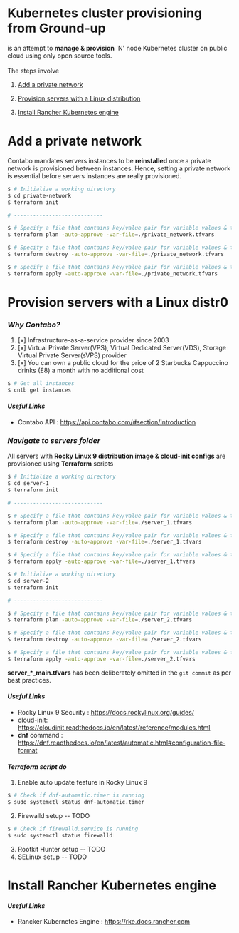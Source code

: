 # Kubernetes cluster provisioning from Ground-up

is an attempt to **manage & provision** 'N' node Kubernetes cluster on public cloud using only open source
tools.<br/><br/>
The steps involve

1. [Add a private network](#add-a-private-network)

2. [Provision servers with a Linux distribution](#provision-servers-with-a-linux-distribution)

3. [Install Rancher Kubernetes engine](#install-rancher-kubernetes-engine)

# Add a private network

Contabo mandates servers instances to be **reinstalled** once a private network is provisioned between instances.
Hence, setting a private network is essential before servers instances are really provisioned.

```bash
$ # Initialize a working directory
$ cd private-network
$ terraform init

# ----------------------------

$ # Specify a file that contains key/value pair for variable values & then plan a strategy. Skip interactive approval of plan before applying
$ terraform plan -auto-approve -var-file=./private_network.tfvars  

$ # Specify a file that contains key/value pair for variable values & then destroy the world. Skip interactive approval of plan before applying
$ terraform destroy -auto-approve -var-file=./private_network.tfvars 

$ # Specify a file that contains key/value pair for variable values & then apply configs. Skip interactive approval of plan before applying
$ terraform apply -auto-approve -var-file=./private_network.tfvars  


```

# Provision servers with a Linux distr0

### _Why Contabo?_

1. [x] Infrastructure-as-a-service provider since 2003
2. [x] Virtual Private Server(VPS), Virtual Dedicated Server(VDS), Storage Virtual Private Server(sVPS) provider
3. [x] You can own a public cloud for the price of 2 Starbucks Cappuccino drinks (£8) a month with no additional cost

```bash
$ # Get all instances
$ cntb get instances
```

#### _Useful Links_

* Contabo API : https://api.contabo.com/#section/Introduction

### _Navigate to servers folder_

All servers with **Rocky Linux 9 distribution image & cloud-init configs** are provisioned using **Terraform** scripts

```bash
$ # Initialize a working directory
$ cd server-1
$ terraform init

# ----------------------------

$ # Specify a file that contains key/value pair for variable values & then plan a strategy. Skip interactive approval of plan before applying
$ terraform plan -auto-approve -var-file=./server_1.tfvars  

$ # Specify a file that contains key/value pair for variable values & then destroy the world. Skip interactive approval of plan before applying
$ terraform destroy -auto-approve -var-file=./server_1.tfvars 

$ # Specify a file that contains key/value pair for variable values & then apply configs. Skip interactive approval of plan before applying
$ terraform apply -auto-approve -var-file=./server_1.tfvars  

$ # Initialize a working directory
$ cd server-2
$ terraform init

# ----------------------------

$ # Specify a file that contains key/value pair for variable values & then plan a strategy. Skip interactive approval of plan before applying
$ terraform plan -auto-approve -var-file=./server_2.tfvars 

$ # Specify a file that contains key/value pair for variable values & then destroy the world. Skip interactive approval of plan before applying
$ terraform destroy -auto-approve -var-file=./server_2.tfvars 

$ # Specify a file that contains key/value pair for variable values & then apply configs. Skip interactive approval of plan before applying
$ terraform apply -auto-approve -var-file=./server_2.tfvars 


```

**server_*_main.tfvars** has been deliberately omitted in the `git commit` as per best practices.

#### _Useful Links_

* Rocky Linux 9 Security : https://docs.rockylinux.org/guides/
* cloud-init: https://cloudinit.readthedocs.io/en/latest/reference/modules.html
* **dnf** command : https://dnf.readthedocs.io/en/latest/automatic.html#configuration-file-format

#### _Terraform script do_

1. Enable auto update feature in Rocky Linux 9

```bash
$ # Check if dnf-automatic.timer is running
$ sudo systemctl status dnf-automatic.timer
```

2. Firewalld setup -- TODO

```bash
$ # Check if firewalld.service is running
$ sudo systemctl status firewalld
```

3. Rootkit Hunter setup -- TODO
4. SELinux setup -- TODO

# Install Rancher Kubernetes engine

#### _Useful Links_

* Rancker Kubernetes Engine : https://rke.docs.rancher.com
